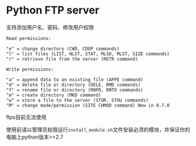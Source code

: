 Python FTP server
=========================
支持添加用户名、密码、修改用户权限

    Read permissions:

    "e" = change directory (CWD, CDUP commands)
    "l" = list files (LIST, NLST, STAT, MLSD, MLST, SIZE commands)
    "r" = retrieve file from the server (RETR command)

    Write permissions:

    "a" = append data to an existing file (APPE command)
    "d" = delete file or directory (DELE, RMD commands)
    "f" = rename file or directory (RNFR, RNTO commands)
    "m" = create directory (MKD command)
    "w" = store a file to the server (STOR, STOU commands)
    "M" = change mode/permission (SITE CHMOD command) New in 0.7.0

ftps目前无法使用

使用前请以管理员权限运行`install_module.sh`文件安装必须的模块，并保证你的电脑上python版本>=2.7
